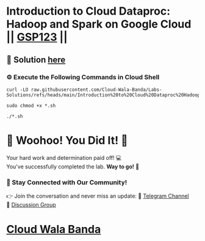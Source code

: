 # Introduction to Cloud Dataproc: Hadoop and Spark on Google Cloud || [GSP123](https://www.cloudskillsboost.google/focuses/672?parent=catalog) ||

## 🔑 Solution [here](https://youtu.be/uYEBNgZVNhc)

### ⚙️ Execute the Following Commands in Cloud Shell

```
curl -LO raw.githubusercontent.com/Cloud-Wala-Banda/Labs-Solutions/refs/heads/main/Introduction%20to%20Cloud%20Dataproc%20Hadoop%20and%20Spark%20on%20Google%20Cloud/gsp123.sh

sudo chmod +x *.sh

./*.sh
```

# 🎉 Woohoo! You Did It! 🎉  

Your hard work and determination paid off! 💻  
You've successfully completed the lab. **Way to go!** 🚀

### 💬 Stay Connected with Our Community!  
👉 Join the conversation and never miss an update:  📢 [Telegram Channel](https://t.me/cloudwalabanda)  
👥 [Discussion Group](https://t.me/cloudwalabandachats)  

# [Cloud Wala Banda](https://www.youtube.com/@cloudwalabanda)

